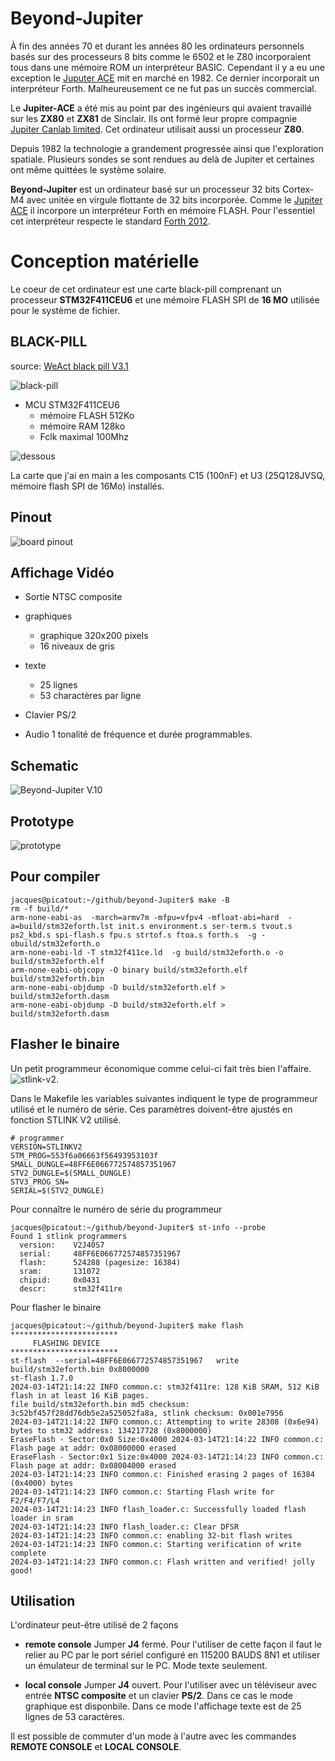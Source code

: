 # Beyond-Jupiter 

À fin des années 70 et durant les années 80 les ordinateurs personnels basés sur des processeurs 8 bits comme le 6502 et le Z80 incorporaient tous dans une mémoire ROM un interpréteur BASIC. Cependant il y a eu une exception le [Juputer ACE](https://en.wikipedia.org/wiki/Jupiter_Ace) mit en marché en 1982. Ce dernier incorporait un interpréteur Forth. Malheureusement ce ne fut pas un succès commercial.  

Le **Jupiter-ACE** a été mis au point par des ingénieurs qui avaient travaillé sur les **ZX80** et **ZX81** de Sinclair. Ils ont formé leur propre compagnie [Jupiter Canlab limited](https://en.wikipedia.org/wiki/Jupiter_Cantab). Cet ordinateur utilisait aussi un processeur **Z80**.

Depuis 1982 la technologie a grandement progressée ainsi que l'exploration spatiale. Plusieurs sondes se sont rendues au delà de Jupiter et certaines ont même quittées le système solaire. 

**Beyond-Jupiter** est un ordinateur basé sur un processeur 32 bits Cortex-M4 avec unitée en virgule flottante de 32 bits incorporée. Comme le [Jupiter ACE](https://en.wikipedia.org/wiki/Jupiter_Ace) il incorpore un interpréteur Forth en mémoire FLASH. Pour l'essentiel cet interpréteur respecte le standard [Forth 2012](https://forth-standard.org/).


# Conception matérielle

Le coeur de cet ordinateur est une carte black-pill comprenant un processeur **STM32F411CEU6** et une mémoire FLASH SPI de **16 MO** utilisée pour le système de fichier.

## BLACK-PILL 

source: [WeAct black pill V3.1](https://universal-solder.ca/product/stm32f411ceu6-black-pill-128m-flash/)

![black-pill](docs/black-pill-v3.1-pro-top.jpg)

* MCU  STM32F411CEU6
    * mémoire FLASH 512Ko
    * mémoire RAM 128ko 
    * Fclk maximal  100Mhz 

![dessous](docs/black-pill-v3.1-pro-bottom.jpg) 

La carte que j'ai en main a les composants C15 (100nF) et U3 (25Q128JVSQ, mémoire flash SPI de 16Mo) installés.

## Pinout

![board pinout](docs/blackpill-pro-v3.1-pinout.png)


## Affichage Vidéo 

* Sortie NTSC composite 
* graphiques  
    * graphique 320x200 pixels 
    * 16 niveaux de gris 
* texte 
    * 25 lignes 
    * 53 charactères par ligne

* Clavier PS/2

* Audio 1 tonalité de fréquence et durée programmables.

## Schematic 

![Beyond-Jupiter V.10](docs/schematic.png)

## Prototype 

![prototype](docs/prototype.jpg)

## Pour compiler 
```
jacques@picatout:~/github/beyond-Jupiter$ make -B
rm -f build/*
arm-none-eabi-as  -march=armv7m -mfpu=vfpv4 -mfloat-abi=hard  -a=build/stm32eforth.lst init.s environment.s ser-term.s tvout.s ps2_kbd.s spi-flash.s fpu.s strtof.s ftoa.s forth.s  -g -obuild/stm32eforth.o
arm-none-eabi-ld -T stm32f411ce.ld  -g build/stm32eforth.o -o build/stm32eforth.elf
arm-none-eabi-objcopy -O binary build/stm32eforth.elf build/stm32eforth.bin 
arm-none-eabi-objdump -D build/stm32eforth.elf > build/stm32eforth.dasm
arm-none-eabi-objdump -D build/stm32eforth.elf > build/stm32eforth.dasm
```

## Flasher le binaire 

Un petit programmeur économique comme celui-ci fait très bien l'affaire.
![stlink-v2](docs/stlink-v2.jpg).

Dans le Makefile les variables suivantes indiquent le type de programmeur utilisé et le numéro de série. Ces paramètres doivent-être ajustés en fonction STLINK V2 utilisé.


```
# programmer
VERSION=STLINKV2
STM_PROG=553f6a06663f56493953103f
SMALL_DUNGLE=48FF6E066772574857351967 
STV2_DUNGLE=$(SMALL_DUNGLE)
STV3_PROG_SN=
SERIAL=$(STV2_DUNGLE)
```

Pour connaître le numéro de série du programmeur
```
jacques@picatout:~/github/beyond-Jupiter$ st-info --probe
Found 1 stlink programmers
  version:    V2J40S7
  serial:     48FF6E066772574857351967
  flash:      524288 (pagesize: 16384)
  sram:       131072
  chipid:     0x0431
  descr:      stm32f411re
```

Pour flasher le binaire 
```
jacques@picatout:~/github/beyond-Jupiter$ make flash
************************
	 FLASHING DEVICE       
************************
st-flash  --serial=48FF6E066772574857351967   write build/stm32eforth.bin 0x8000000
st-flash 1.7.0
2024-03-14T21:14:22 INFO common.c: stm32f411re: 128 KiB SRAM, 512 KiB flash in at least 16 KiB pages.
file build/stm32eforth.bin md5 checksum: 3c52bf457f28dd76db5e2a525052fa8a, stlink checksum: 0x001e7956
2024-03-14T21:14:22 INFO common.c: Attempting to write 28308 (0x6e94) bytes to stm32 address: 134217728 (0x8000000)
EraseFlash - Sector:0x0 Size:0x4000 2024-03-14T21:14:22 INFO common.c: Flash page at addr: 0x08000000 erased
EraseFlash - Sector:0x1 Size:0x4000 2024-03-14T21:14:23 INFO common.c: Flash page at addr: 0x08004000 erased
2024-03-14T21:14:23 INFO common.c: Finished erasing 2 pages of 16384 (0x4000) bytes
2024-03-14T21:14:23 INFO common.c: Starting Flash write for F2/F4/F7/L4
2024-03-14T21:14:23 INFO flash_loader.c: Successfully loaded flash loader in sram
2024-03-14T21:14:23 INFO flash_loader.c: Clear DFSR
2024-03-14T21:14:23 INFO common.c: enabling 32-bit flash writes
2024-03-14T21:14:23 INFO common.c: Starting verification of write complete
2024-03-14T21:14:23 INFO common.c: Flash written and verified! jolly good!
```

## Utilisation 

L'ordinateur peut-être utilisé de 2 façons 

* **remote console**  Jumper **J4** fermé. Pour l'utiliser de cette façon il faut le relier au PC par le port sériel configuré en 115200 BAUDS 8N1 et utiliser un émulateur de terminal sur le PC. Mode texte seulement.

* **local console** Jumper **J4** ouvert. Pour l'utiliser avec un téléviseur avec entrée **NTSC composite** et un clavier **PS/2**. Dans ce cas le mode graphique est disponbile. Dans ce mode l'affichage texte est de 25 lignes de 53 caractères. 

Il est possible de commuter d'un mode à l'autre avec les commandes **REMOTE CONSOLE** et **LOCAL CONSOLE**. 


